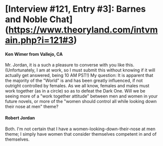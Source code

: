# [Interview #121, Entry #3]: Barnes and Noble Chat](https://www.theoryland.com/intvmain.php?i=121#3)

#### Ken Wimer from Vallejo, CA

Mr. Jordan, it is a such a pleasure to converse with you like this. (Unfortunately, I am at work, so I must submit this without knowing if it will actually get answered, being 10 AM PST!) My question: It is apparent that the majority of the "World" is and has been greatly influenced, if not outright controlled by females. As we all know, females and males must work together (as in a circle) so as to defeat the Dark One. Will we be seeing more of a "work together attitude" between men and women in your future novels, or more of the "women should control all while looking down their nose at men" theme?

#### Robert Jordan

Both. I'm not certain that I have a women-looking-down-their-nose at men theme; I simply have women that consider themselves competent in and of themselves.

